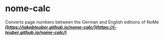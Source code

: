 # nome-calc
Converts page numbers between the German and English editions of NoMe  
***[https://jakobteuber.github.io/nome-calc/](https://j-teuber.github.io/nome-calc/)***
